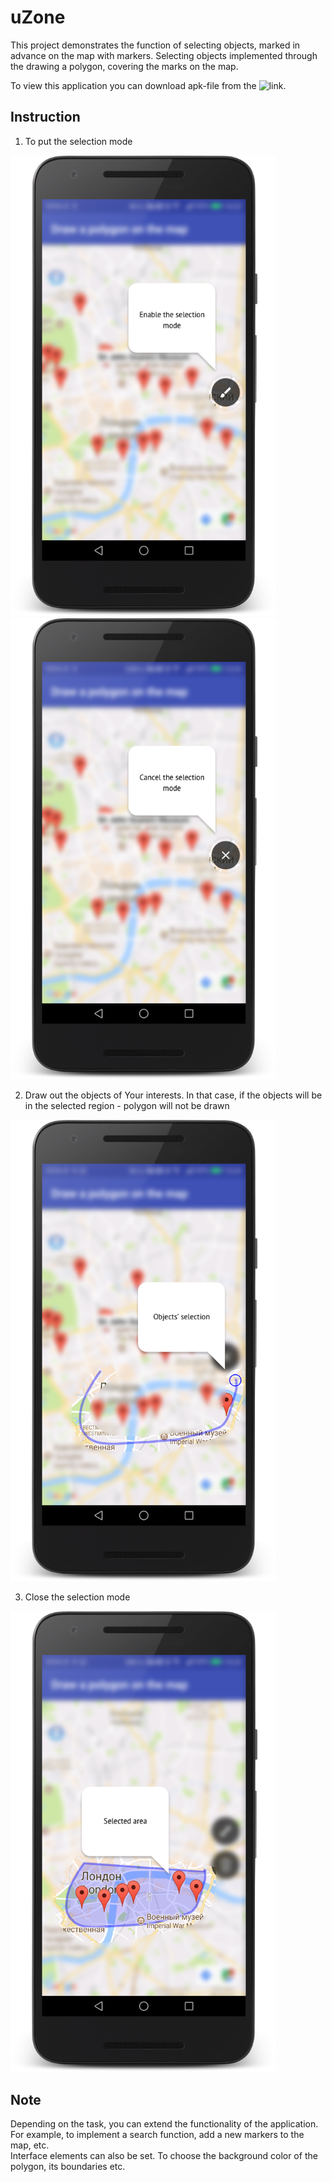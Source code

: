 # uZone
This project demonstrates the function of selecting objects, marked in advance on the map with markers. Selecting objects implemented through the drawing a polygon, covering the marks on the map.</br>

To view this application you can download apk-file from the ![link](https://drive.google.com/file/d/0B-q6JVJiavWqZGRqM2IweE5sWTA/view?usp=sharing).
## Instruction
1) To put the selection mode

<img src="images/1.png" width="425"/> <img src="images/2.png" width="425"/>

2) Draw out the objects of Your interests. In that case, if the objects will be in the selected region - polygon will not be drawn

<img src="images/3.png" width="425"/>

3) Close the selection mode

<img src="images/4.png" width="425"/>

## Note
Depending on the task, you can extend the functionality of the application. For example, to implement a search function, add a new markers to the map, etc.</br>
Interface elements can also be set. To choose the background color of the polygon, its boundaries etc.